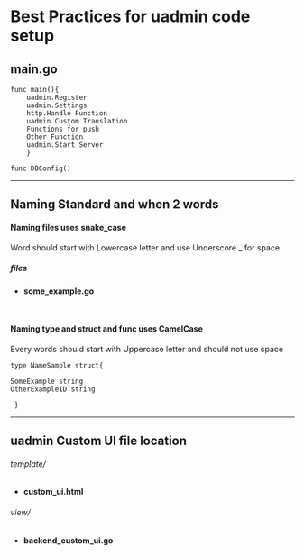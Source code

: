 # Best Practices for uadmin code setup

## main.go
	func main(){
		uadmin.Register
		uadmin.Settings
		http.Handle Function
		uadmin.Custom Translation
		Functions for push
		Other Function
		uadmin.Start Server
		}

	func DBConfig()


------------



## Naming Standard and when 2 words
#### Naming files uses snake_case
Word should start with Lowercase letter and use Underscore _ for space
##### files
- **some_example.go**
<br>

#### Naming type and struct and func uses CamelCase

Every words should start with Uppercase letter and should not use space 

```
type NameSample struct{

SomeExample string
OtherExampleID string

 } 
```


------------



## uadmin Custom UI file location
###### template/
- **custom_ui.html**

###### view/
- **backend_custom_ui.go**
